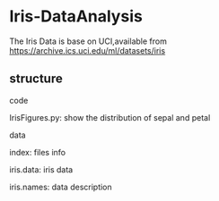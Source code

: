 # Iris-DataAnalysis

The Iris Data is base on UCI,available from https://archive.ics.uci.edu/ml/datasets/iris


## structure

code

  IrisFigures.py: show the distribution of sepal and petal
  
data

  index: files info
  
  iris.data: iris data
  
  iris.names: data description
 
